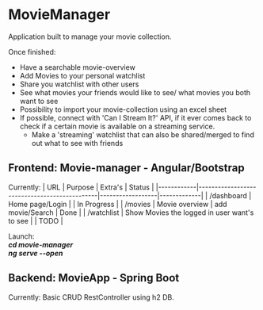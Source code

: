# MovieManager

Application built to manage your movie collection.

Once finished:
- Have a searchable movie-overview
- Add Movies to your personal watchlist
- Share you watchlist with other users
- See what movies your friends would like to see/ what movies you both want to see
- Possibility to import your movie-collection using an excel sheet
- If possible, connect with 'Can I Stream It?' API, if it ever comes back to check if a certain movie is available on a streaming service.  
  + Make a 'streaming' watchlist that can also be shared/merged to find out what to see with friends

## Frontend: Movie-manager - Angular/Bootstrap

Currently:
| URL        | Purpose                                      | Extra's          | Status      |
|------------|----------------------------------------------|------------------|-------------|
| /dashboard | Home page/Login                              |                  | In Progress |
| /movies    | Movie overview                               | add movie/Search | Done        |
| /watchlist | Show Movies the logged in user want's to see |                  | TODO        |

Launch:   
***cd movie-manager***  
***ng serve --open*** 

## Backend: MovieApp - Spring Boot

Currently:
Basic CRUD RestController using h2 DB.


